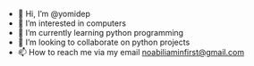 - 👋 Hi, I’m @yomidep
- 👀 I’m interested in computers
- 🌱 I’m currently learning python programming
- 💞️ I’m looking to collaborate on python projects
- 📫 How to reach me via my email noabiliaminfirst@gmail.com

<!---
yomidep/yomidep is a ✨ special ✨ repository because its `README.md` (this file) appears on your GitHub profile.
You can click the Preview link to take a look at your changes.
--->
